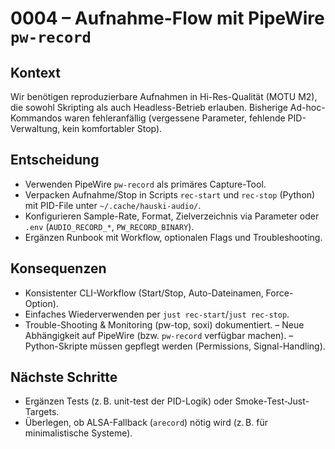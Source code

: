 # 0004 – Aufnahme-Flow mit PipeWire `pw-record`

## Kontext
Wir benötigen reproduzierbare Aufnahmen in Hi-Res-Qualität (MOTU M2), die sowohl Skripting als auch Headless-Betrieb erlauben. Bisherige Ad-hoc-Kommandos waren fehleranfällig (vergessene Parameter, fehlende PID-Verwaltung, kein komfortabler Stop).

## Entscheidung
- Verwenden PipeWire `pw-record` als primäres Capture-Tool.
- Verpacken Aufnahme/Stop in Scripts `rec-start` und `rec-stop` (Python) mit PID-File unter `~/.cache/hauski-audio/`.
- Konfigurieren Sample-Rate, Format, Zielverzeichnis via Parameter oder `.env` (`AUDIO_RECORD_*`, `PW_RECORD_BINARY`).
- Ergänzen Runbook mit Workflow, optionalen Flags und Troubleshooting.

## Konsequenzen
+ Konsistenter CLI-Workflow (Start/Stop, Auto-Dateinamen, Force-Option).
+ Einfaches Wiederverwenden per `just rec-start`/`just rec-stop`.
+ Trouble-Shooting & Monitoring (pw-top, soxi) dokumentiert.
– Neue Abhängigkeit auf PipeWire (bzw. `pw-record` verfügbar machen).
– Python-Skripte müssen gepflegt werden (Permissions, Signal-Handling).

## Nächste Schritte
- Ergänzen Tests (z. B. unit-test der PID-Logik) oder Smoke-Test-Just-Targets.
- Überlegen, ob ALSA-Fallback (`arecord`) nötig wird (z. B. für minimalistische Systeme).
